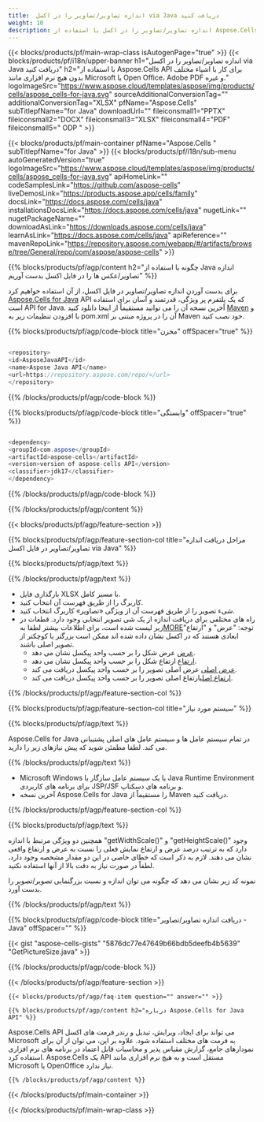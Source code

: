 ```yaml
---
title:  اندازه تصاویر/تصاویر را در اکسل via Java دریافت کنید
weight: 10
description: اندازه تصاویر/تصاویر را در اکسل با استفاده از Aspose.Cells' Java API بدون هیچ نرم افزاری مانند Microsoft یا Open Office، Adobe PDF و غیره دریافت می کند.
---
```

{{< blocks/products/pf/main-wrap-class isAutogenPage="true" >}}
{{< blocks/products/pf/i18n/upper-banner h1="اندازه تصاویر/تصاویر را در اکسل via Java دریافت کنید" h2="با استفاده از Aspose.Cells API برای کار با اشیاء مختلف بدون هیچ نرم افزاری مانند Microsoft یا Open Office، Adobe PDF و غیره." logoImageSrc="https://www.aspose.cloud/templates/aspose/img/products/cells/aspose_cells-for-java.svg" sourceAdditionalConversionTag="" additionalConversionTag="XLSX" pfName="Aspose.Cells" subTitlepfName="for Java" downloadUrl="" fileiconsmall1="PPTX" fileiconsmall2="DOCX" fileiconsmall3="XLSX" fileiconsmall4="PDF" fileiconsmall5=" ODP " >}}

{{< blocks/products/pf/main-container pfName="Aspose.Cells " subTitlepfName="for Java" >}}
{{< blocks/products/pf/i18n/sub-menu autoGeneratedVersion="true" logoImageSrc="https://www.aspose.cloud/templates/aspose/img/products/cells/aspose_cells-for-java.svg" apiHomeLink="" codeSamplesLink="https://github.com/aspose-cells" liveDemosLink="https://products.aspose.app/cells/family" docsLink="https://docs.aspose.com/cells/java" installationsDocsLink="https://docs.aspose.com/cells/java" nugetLink="" nugetPackageName="" downloadAsLink="https://downloads.aspose.com/cells/java" learnAsLink="https://docs.aspose.com/cells/java" apiReference="" mavenRepoLink="https://repository.aspose.com/webapp/#/artifacts/browse/tree/General/repo/com/aspose/aspose-cells" >}}

{{% blocks/products/pf/agp/content h2="چگونه با استفاده از Java اندازه تصاویر/عکس ها را در فایل اکسل بدست آوریم" %}}

 برای بدست آوردن اندازه تصاویر/تصاویر در فایل اکسل، از آن استفاده خواهیم کرد
 [Aspose.Cells for Java](https://products.aspose.com/cells/java) 
API که یک پلتفرم پر ویژگی، قدرتمند و آسان برای استفاده است API for Java. آخرین نسخه آن را می توانید مستقیماً از اینجا دانلود کنید
 [Maven](https://repository.aspose.com/webapp/#/artifacts/browse/tree/General/repo/com/aspose/aspose-cells) 
 و با افزودن تنظیمات زیر به pom.xml آن را در پروژه مبتنی بر Maven خود نصب کنید.

{{% blocks/products/pf/agp/code-block title="مخزن" offSpacer="true" %}}

```cs

<repository>
<id>AsposeJavaAPI</id>
<name>Aspose Java API</name>
<url>https://repository.aspose.com/repo/</url>
</repository>

```

{{% /blocks/products/pf/agp/code-block %}}

{{% blocks/products/pf/agp/code-block title="وابستگی" offSpacer="true" %}}

```cs

<dependency>
<groupId>com.aspose</groupId>
<artifactId>aspose-cells</artifactId>
<version>version of aspose-cells API</version>
<classifier>jdk17</classifier>
</dependency>

```

{{% /blocks/products/pf/agp/code-block %}}

{{% /blocks/products/pf/agp/content %}}

{{< blocks/products/pf/agp/feature-section >}}

{{% blocks/products/pf/agp/feature-section-col title="مراحل دریافت اندازه تصاویر/تصاویر در فایل اکسل via Java" %}}

{{% blocks/products/pf/agp/text %}}

{{% /blocks/products/pf/agp/text %}}

+ بارگذاری فایل XLSX با مسیر کامل.
+ کاربرگ را از طریق فهرست آن انتخاب کنید.
+ شیء تصویر را از طریق فهرست آن از ویژگی «تصاویر» کاربرگ انتخاب کنید.
 + راه های مختلفی برای دریافت اندازه از یک شی تصویر انتخابی وجود دارد. قطعات در زیر لیست شده است، برای اطلاعات بیشتر لطفا به[MORE](https://reference.aspose.com/cells/java/com.aspose.cells/picture/)توجه: "عرض" و "ارتفاع" ابعادی هستند که در اکسل نشان داده شده اند ممکن است بزرگتر یا کوچکتر از تصویر اصلی باشند.
    + [عرض](https://reference.aspose.com/cells/java/com.aspose.cells/picture/#getWidth--) عرض شکل را بر حسب واحد پیکسل نشان می دهد.
    + [ارتفاع](https://reference.aspose.com/cells/java/com.aspose.cells/picture/#getHeight--) ارتفاع شکل را بر حسب واحد پیکسل نشان می دهد.
    + [عرض اصلی](https://reference.aspose.com/cells/java/com.aspose.cells/picture/#getOriginalWidth--) عرض اصلی تصویر را بر حسب واحد پیکسل دریافت می کند.
    + [ارتفاع اصلی](https://reference.aspose.com/cells/java/com.aspose.cells/picture/#getOriginalHeight--)ارتفاع اصلی تصویر را بر حسب واحد پیکسل دریافت می کند.


{{% /blocks/products/pf/agp/feature-section-col %}}

{{% blocks/products/pf/agp/feature-section-col title="سیستم مورد نیاز" %}}

{{% blocks/products/pf/agp/text %}}

 Aspose.Cells for Java در تمام سیستم عامل ها و سیستم عامل های اصلی پشتیبانی می کند. لطفا مطمئن شوید که پیش نیازهای زیر را دارید.

{{% /blocks/products/pf/agp/text %}}

- Microsoft Windows یا یک سیستم عامل سازگار با Java Runtime Environment برای برنامه های کاربردی JSP/JSF و برنامه های دسکتاپ.
- آخرین نسخه Aspose.Cells for Java را مستقیماً از Maven دریافت کنید.

{{% /blocks/products/pf/agp/feature-section-col %}}

{{% blocks/products/pf/agp/text %}}
 
 همچنین دو ویژگی مرتبط با اندازه "getWidthScale()" و "getHeightScale()" وجود دارد که به ترتیب درصد عرض و ارتفاع نمایش فعلی را نسبت به عرض و ارتفاع واقعی نشان می دهند.
 لازم به ذکر است که خطای خاصی در این دو مقدار مشخصه وجود دارد، لطفاً در صورت نیاز به دقت بالا از آنها استفاده نکنید.
 
 نمونه کد زیر نشان می دهد که چگونه می توان اندازه و نسبت بزرگنمایی تصویر/تصویر را بدست آورد.

{{% /blocks/products/pf/agp/text %}}

{{% blocks/products/pf/agp/code-block title="دریافت اندازه تصاویر/تصاویر - Java" offSpacer="" %}}

{{< gist "aspose-cells-gists" "5876dc77e47649b66bdb5deefb4b5639" "GetPictureSize.java" >}}

{{% /blocks/products/pf/agp/code-block %}}

{{< /blocks/products/pf/agp/feature-section >}}

    {{< blocks/products/pf/agp/faq-item question="" answer="" >}}
 

<!-- aboutfile Starts -->

    {{% blocks/products/pf/agp/content h2="درباره Aspose.Cells for Java API" %}}

 Aspose.Cells API می تواند برای ایجاد، ویرایش، تبدیل و رندر فرمت های اکسل Microsoft به فرمت های مختلف استفاده شود. علاوه بر این، می توان از آن برای نمودارهای جامع، گزارش مقیاس پذیر و محاسبات قابل اعتماد در برنامه های نرم افزاری استفاده کرد. Aspose.Cells یک API مستقل است و به هیچ نرم افزاری مانند Microsoft یا OpenOffice نیاز ندارد.


    {{% /blocks/products/pf/agp/content %}}

    


{{< /blocks/products/pf/main-container >}}
    
{{< /blocks/products/pf/main-wrap-class >}}

